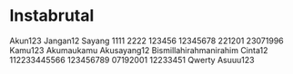 # Instabrutal
Akun123
Jangan12
Sayang
1111
2222
123456
12345678
221201
23071996
Kamu123
Akumaukamu
Akusayang12
Bismillahirahmanirahim
Cinta12
112233445566
123456789
07192001
12233451
Qwerty
Asuuu123

